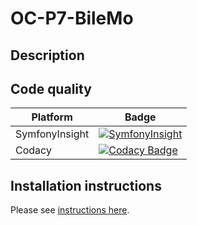 # OC-P7-BileMo

## Description

## Code quality
| Platform | Badge |
|----------|-------|
| SymfonyInsight | [![SymfonyInsight](https://insight.symfony.com/projects/4e84eb21-abcf-4e36-bc9d-1b29364cc56d/small.svg)](https://insight.symfony.com/projects/4e84eb21-abcf-4e36-bc9d-1b29364cc56d) |
| Codacy | [![Codacy Badge](https://app.codacy.com/project/badge/Grade/74083985ce014015a8602b392dcdd4c8)](https://www.codacy.com/gh/Palingenae/OC-P7-BileMo/dashboard?utm_source=github.com&amp;utm_medium=referral&amp;utm_content=Palingenae/OC-P7-BileMo&amp;utm_campaign=Badge_Grade) |

## Installation instructions

Please see [instructions here](INSTRUCTIONS.md).
